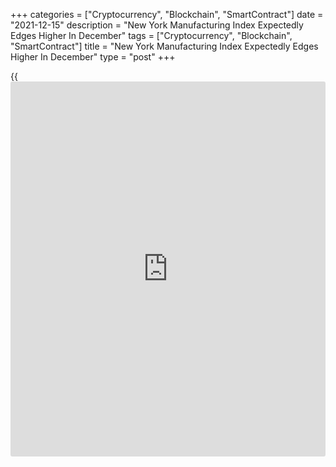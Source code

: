 +++
categories = ["Cryptocurrency", "Blockchain", "SmartContract"]
date = "2021-12-15"
description = "New York Manufacturing Index Expectedly Edges Higher In December"
tags = ["Cryptocurrency", "Blockchain", "SmartContract"]
title = "New York Manufacturing Index Expectedly Edges Higher In December"
type = "post"
+++

{{<iframe id="large-banner" src="https://www.bounty.group/#slide=28.0" width="100%" height="600" scrolling="no" style="border: 0px solid rgb(216, 221, 230); border-radius: 3px;">}}

The Federal Reserve Bank of New York released a report on Wednesday
unexpectedly showing a modest acceleration in the pace of growth in
regional manufacturing activity in the month of December.

The New York Fed said its general [business][1] conditions index inched
up to 31.9 in December from 30.9 in November, with a positive reading
indicating growth. The uptick surprised economists, who had expected the
index to pull back to 20.5.

Looking ahead, the New York Fed said firms remained optimistic that
conditions would improve over the next six months, although optimism is
still lower than it was in the fall.

For comments and feedback [contact](https://www.playgroundfx.com/contact/): editorial@rtt[news](https://www.letsplayfx.com/blog/forex-news-website/).com

[Economic News][2]

 **What parts of the world are seeing the best (and worst) economic
performances lately? Click[here][3] to check out our [Econ Scorecard][3]
and find out! See up-to-the-moment [ranking](https://www.playgroundfx.com/blog/crypto-exchange-ranking/)s for the best and worst
performers in [GDP][4], [unemployment rate][5], [inflation][3] and much
more.**

   1. www.rtt[news](https://www.letsplayfx.com/blog/forex-news-website/).com/Content/Business.aspx
   2. www.rtt[news](https://www.letsplayfx.com/blog/forex-news-website/).com/Content/EconomicNews.aspx
   3. www.rtt[news](https://www.letsplayfx.com/blog/forex-news-website/).com/economic-scorecard/world-rank/CPI/highest-performance.aspx
   4. www.rtt[news](https://www.letsplayfx.com/blog/forex-news-website/).com/economic-scorecard/world-rank/GDP/highest-performance.aspx
   5. www.rtt[news](https://www.letsplayfx.com/blog/forex-news-website/).com/economic-scorecard/world-rank/unemployment-rate/lowest-performance.aspx